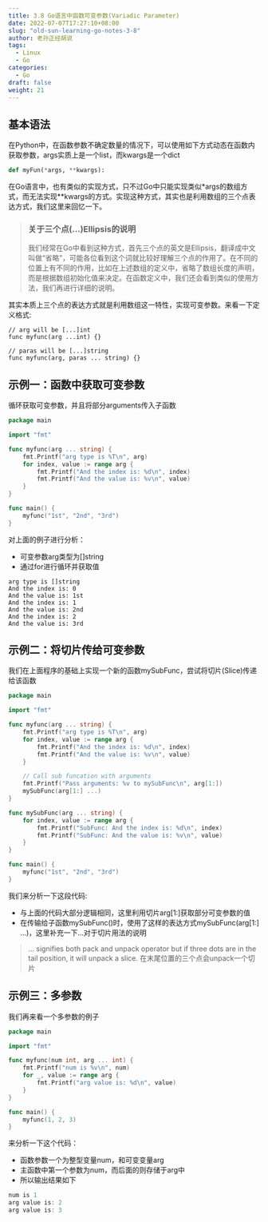 ```yaml
---
title: 3.8 Go语言中函数可变参数(Variadic Parameter)
date: 2022-07-07T17:27:10+08:00
slug: "old-sun-learning-go-notes-3-8"
author: 老孙正经胡说
tags:
  - Linux
  - Go
categories:
  - Go
draft: false
weight: 21
---
```


## 基本语法

在Python中，在函数参数不确定数量的情况下，可以使用如下方式动态在函数内获取参数，args实质上是一个list，而kwargs是一个dict

```python
def myFun(*args, **kwargs):
```

在Go语言中，也有类似的实现方式，只不过Go中只能实现类似*args的数组方式，而无法实现**kwargs的方式。实现这种方式，其实也是利用数组的三个点表达方式，我们这里来回忆一下。

> ### 关于三个点(...)Ellipsis的说明
> 我们经常在Go中看到这种方式，首先三个点的英文是Ellipsis，翻译成中文叫做“省略”，可能各位看到这个词就比较好理解三个点的作用了。在不同的位置上有不同的作用，比如在上述数组的定义中，省略了数组长度的声明，而是根据数组初始化值来决定。在函数定义中，我们还会看到类似的使用方法，我们再进行详细的说明。

其实本质上三个点的表达方式就是利用数组这一特性，实现可变参数。来看一下定义格式:

```
// arg will be [...]int
func myfunc(arg ...int) {}

// paras will be [...]string
func myfunc(arg, paras ... string) {}
```

## 示例一：函数中获取可变参数

循环获取可变参数，并且将部分arguments传入子函数

```go
package main

import "fmt"

func myfunc(arg ... string) {
    fmt.Printf("arg type is %T\n", arg)
    for index, value := range arg {
        fmt.Printf("And the index is: %d\n", index)
        fmt.Printf("And the value is: %v\n", value)
    }
}

func main() {
    myfunc("1st", "2nd", "3rd")
}
```

对上面的例子进行分析：

- 可变参数arg类型为[]string
- 通过for进行循环并获取值

```
arg type is []string
And the index is: 0
And the value is: 1st
And the index is: 1
And the value is: 2nd
And the index is: 2
And the value is: 3rd
```

## 示例二：将切片传给可变参数

我们在上面程序的基础上实现一个新的函数mySubFunc，尝试将切片(Slice)传递给该函数

```go
package main

import "fmt"

func myfunc(arg ... string) {
    fmt.Printf("arg type is %T\n", arg)
    for index, value := range arg {
        fmt.Printf("And the index is: %d\n", index)
        fmt.Printf("And the value is: %v\n", value)
    }

    // Call sub funcation with arguments
    fmt.Printf("Pass arguments: %v to mySubFunc\n", arg[1:])
    mySubFunc(arg[1:] ...)
}

func mySubFunc(arg ... string) {
    for index, value := range arg {
        fmt.Printf("SubFunc: And the index is: %d\n", index)
        fmt.Printf("SubFunc: And the value is: %v\n", value)
    }
}

func main() {
    myfunc("1st", "2nd", "3rd")
}
```

我们来分析一下这段代码:

- 与上面的代码大部分逻辑相同，这里利用切片arg[1:]获取部分可变参数的值
- 在传输给子函数mySubFunc()时，使用了这样的表达方式mySubFunc(arg[1:] ...)，这里补充一下...对于切片用法的说明
> ... signifies both pack and unpack operator but if three dots are in the tail position, it will unpack a slice.
> 在末尾位置的三个点会unpack一个切片

## 示例三：多参数

我们再来看一个多参数的例子

```go
package main

import "fmt"

func myfunc(num int, arg ... int) {
    fmt.Printf("num is %v\n", num)
    for _, value := range arg {
        fmt.Printf("arg value is: %d\n", value)
    }
}

func main() {
    myfunc(1, 2, 3)
}
```

来分析一下这个代码：

- 函数参数一个为整型变量num，和可变变量arg
- 主函数中第一个参数为num，而后面的则存储于arg中
- 所以输出结果如下

```go
num is 1
arg value is: 2
arg value is: 3
```